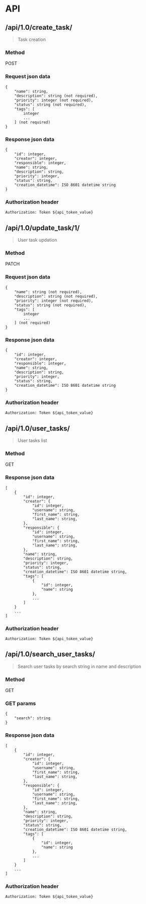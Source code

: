 # API

## /api/1.0/create_task/

> Task creation

### Method
POST

### Request json data
```
{
    "name": string,
    "description": string (not required),
    "priority": integer (not required),
    "status": string (not required),
    "tags": [
        integer
        ...
    ] (not required)
}
```

### Response json data
```
{
    "id": integer,
    "creator": integer,
    "responsible": integer,
    "name": string,
    "description": string,
    "priority": integer,
    "status": string,
    "creation_datetime": ISO 8601 datetime string
}
```

### Authorization header
`Authorization: Token ${api_token_value}`

## /api/1.0/update_task/1/

> User task updation

### Method
PATCH

### Request json data
```
{
    "name": string (not required),
    "description": string (not required),
    "priority": integer (not required),
    "status": string (not required),
    "tags": [
        integer
        ...
    ] (not required)
}
```

### Response json data
```
{
    "id": integer,
    "creator": integer,
    "responsible": integer,
    "name": string,
    "description": string,
    "priority": integer,
    "status": string,
    "creation_datetime": ISO 8601 datetime string
}
```

### Authorization header
`Authorization: Token ${api_token_value}`

## /api/1.0/user_tasks/

> User tasks list

### Method
GET

### Response json data
```
[
    {
        "id": integer,
        "creator": {
            "id": integer,
            "username": string,
            "first_name": string,
            "last_name": string,
        },
        "responsible": {
            "id": integer,
            "username": string,
            "first_name": string,
            "last_name": string,
        },
        "name": string,
        "description": string,
        "priority": integer,
        "status": string,
        "creation_datetime": ISO 8601 datetime string,
        "tags": [
            {
                "id": integer,
                "name": string
            },
            ...
        ]
    }
    ...
]
```

### Authorization header
`Authorization: Token ${api_token_value}`

## /api/1.0/search_user_tasks/

> Search user tasks by search string in name and description

### Method
GET

### GET params
```
{
    "search": string
}
```

### Response json data
```
[
    {
        "id": integer,
        "creator": {
            "id": integer,
            "username": string,
            "first_name": string,
            "last_name": string,
        },
        "responsible": {
            "id": integer,
            "username": string,
            "first_name": string,
            "last_name": string,
        },
        "name": string,
        "description": string,
        "priority": integer,
        "status": string,
        "creation_datetime": ISO 8601 datetime string,
        "tags": [
            {
                "id": integer,
                "name": string
            },
            ...
        ]
    }
    ...
]
```

### Authorization header
`Authorization: Token ${api_token_value}`
